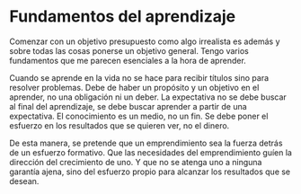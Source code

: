 # Fundamentos del aprendizaje

Comenzar con un objetivo presupuesto como algo irrealista es además y sobre todas las cosas ponerse un objetivo general. Tengo varios fundamentos que me parecen esenciales a la hora de aprender.

Cuando se aprende en la vida no se hace para recibir títulos sino para resolver problemas. Debe de haber un propósito y un objetivo en el aprender, no una obligación ni un deber. La expectativa no se debe buscar al final del aprendizaje, se debe buscar aprender a partir de una expectativa. El conocimiento es un medio, no un fin. Se debe poner el esfuerzo en los resultados que se quieren ver, no el dinero.

De esta manera, se pretende que un emprendimiento sea la fuerza detrás de un esfuerzo formativo. Que las necesidades del emprendimiento guíen la dirección del crecimiento de uno. Y que no se atenga uno a ninguna garantía ajena, sino del esfuerzo propio para alcanzar los resultados que se desean.
